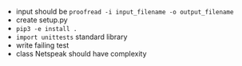 - input should be `proofread -i input_filename -o output_filename`
- create setup.py
- `pip3 -e install .`
- `import unittests` standard library
- write failing test
- class Netspeak should have complexity
